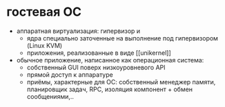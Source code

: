 # гостевая ОС

* аппаратная виртуализация: гипервизор и 
  * ядра специально заточенные на выполнение под гипервизором (Linux KVM)
  * приложения, реализованные в виде [[unikernel]]
* обычное приложение, написанное как операционная система:
  * собственный GUI поверх низкоуровневого API
  * прямой доступ к аппаратуре
  * приёмы, характерные для ОС: собственный менеджер памяти, планировщик задач, RPC, изоляция компонент + обмен сообщениями,..
